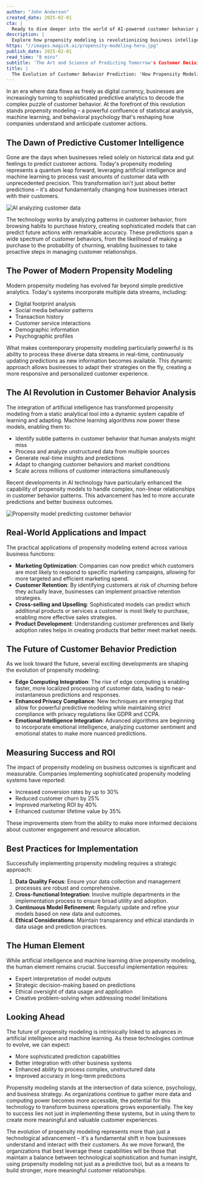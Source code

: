 ```yaml
---
author: "John Anderson"
created_date: 2025-02-01
cta: |
  Ready to dive deeper into the world of AI-powered customer behavior prediction? Follow us on LinkedIn at MagickAI for the latest insights and developments in propensity modeling and business intelligence.
description: |
  Explore how propensity modeling is revolutionizing business intelligence through advanced AI and machine learning technologies. Learn how modern businesses are leveraging sophisticated predictive analytics to understand and anticipate customer behavior, leading to improved conversion rates, reduced churn, and enhanced customer experiences.
https: "//images.magick.ai/propensity-modeling-hero.jpg"
publish_date: 2025-02-01
read_time: "8 mins"
subtitle: 'The Art and Science of Predicting Tomorrow's Customer Decisions'
title: |
  The Evolution of Customer Behavior Prediction: 'How Propensity Modeling is Transforming Business Intelligence
---
```


In an era where data flows as freely as digital currency, businesses are increasingly turning to sophisticated predictive analytics to decode the complex puzzle of customer behavior. At the forefront of this revolution stands propensity modeling – a powerful confluence of statistical analysis, machine learning, and behavioral psychology that's reshaping how companies understand and anticipate customer actions.

## The Dawn of Predictive Customer Intelligence

Gone are the days when businesses relied solely on historical data and gut feelings to predict customer actions. Today's propensity modeling represents a quantum leap forward, leveraging artificial intelligence and machine learning to process vast amounts of customer data with unprecedented precision. This transformation isn't just about better predictions – it's about fundamentally changing how businesses interact with their customers.

![AI analyzing customer data](https://i.magick.ai/PIXE/1738429368057_magick_img.webp)

The technology works by analyzing patterns in customer behavior, from browsing habits to purchase history, creating sophisticated models that can predict future actions with remarkable accuracy. These predictions span a wide spectrum of customer behaviors, from the likelihood of making a purchase to the probability of churning, enabling businesses to take proactive steps in managing customer relationships.

## The Power of Modern Propensity Modeling

Modern propensity modeling has evolved far beyond simple predictive analytics. Today's systems incorporate multiple data streams, including:

- Digital footprint analysis
- Social media behavior patterns
- Transaction history
- Customer service interactions
- Demographic information
- Psychographic profiles

What makes contemporary propensity modeling particularly powerful is its ability to process these diverse data streams in real-time, continuously updating predictions as new information becomes available. This dynamic approach allows businesses to adapt their strategies on the fly, creating a more responsive and personalized customer experience.

## The AI Revolution in Customer Behavior Analysis

The integration of artificial intelligence has transformed propensity modeling from a static analytical tool into a dynamic system capable of learning and adapting. Machine learning algorithms now power these models, enabling them to:

- Identify subtle patterns in customer behavior that human analysts might miss
- Process and analyze unstructured data from multiple sources
- Generate real-time insights and predictions
- Adapt to changing customer behaviors and market conditions
- Scale across millions of customer interactions simultaneously

Recent developments in AI technology have particularly enhanced the capability of propensity models to handle complex, non-linear relationships in customer behavior patterns. This advancement has led to more accurate predictions and better business outcomes.

![Propensity model predicting customer behavior](https://i.magick.ai/PIXE/1738429368061_magick_img.webp)

## Real-World Applications and Impact

The practical applications of propensity modeling extend across various business functions:

- **Marketing Optimization**: Companies can now predict which customers are most likely to respond to specific marketing campaigns, allowing for more targeted and efficient marketing spend.
- **Customer Retention**: By identifying customers at risk of churning before they actually leave, businesses can implement proactive retention strategies.
- **Cross-selling and Upselling**: Sophisticated models can predict which additional products or services a customer is most likely to purchase, enabling more effective sales strategies.
- **Product Development**: Understanding customer preferences and likely adoption rates helps in creating products that better meet market needs.

## The Future of Customer Behavior Prediction

As we look toward the future, several exciting developments are shaping the evolution of propensity modeling:

- **Edge Computing Integration**: The rise of edge computing is enabling faster, more localized processing of customer data, leading to near-instantaneous predictions and responses.
- **Enhanced Privacy Compliance**: New techniques are emerging that allow for powerful predictive modeling while maintaining strict compliance with privacy regulations like GDPR and CCPA.
- **Emotional Intelligence Integration**: Advanced algorithms are beginning to incorporate emotional intelligence, analyzing customer sentiment and emotional states to make more nuanced predictions.

## Measuring Success and ROI

The impact of propensity modeling on business outcomes is significant and measurable. Companies implementing sophisticated propensity modeling systems have reported:

- Increased conversion rates by up to 30%
- Reduced customer churn by 25%
- Improved marketing ROI by 40%
- Enhanced customer lifetime value by 35%

These improvements stem from the ability to make more informed decisions about customer engagement and resource allocation.

## Best Practices for Implementation

Successfully implementing propensity modeling requires a strategic approach:

1. **Data Quality Focus**: Ensure your data collection and management processes are robust and comprehensive.
2. **Cross-functional Integration**: Involve multiple departments in the implementation process to ensure broad utility and adoption.
3. **Continuous Model Refinement**: Regularly update and refine your models based on new data and outcomes.
4. **Ethical Considerations**: Maintain transparency and ethical standards in data usage and prediction practices.

## The Human Element

While artificial intelligence and machine learning drive propensity modeling, the human element remains crucial. Successful implementation requires:

- Expert interpretation of model outputs
- Strategic decision-making based on predictions
- Ethical oversight of data usage and application
- Creative problem-solving when addressing model limitations

## Looking Ahead

The future of propensity modeling is intrinsically linked to advances in artificial intelligence and machine learning. As these technologies continue to evolve, we can expect:

- More sophisticated prediction capabilities
- Better integration with other business systems
- Enhanced ability to process complex, unstructured data
- Improved accuracy in long-term predictions

Propensity modeling stands at the intersection of data science, psychology, and business strategy. As organizations continue to gather more data and computing power becomes more accessible, the potential for this technology to transform business operations grows exponentially. The key to success lies not just in implementing these systems, but in using them to create more meaningful and valuable customer experiences.

The evolution of propensity modeling represents more than just a technological advancement – it's a fundamental shift in how businesses understand and interact with their customers. As we move forward, the organizations that best leverage these capabilities will be those that maintain a balance between technological sophistication and human insight, using propensity modeling not just as a predictive tool, but as a means to build stronger, more meaningful customer relationships.
